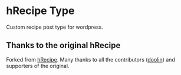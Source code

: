 # hRecipe Type

Custom recipe post type for wordpress.

## Thanks to the original hRecipe
Forked from [hRecipe](https://github.com/doolin/hrecipe). Many thanks to all the contributors ([doolin](https://github.com/doolin)) and supporters of the original.
